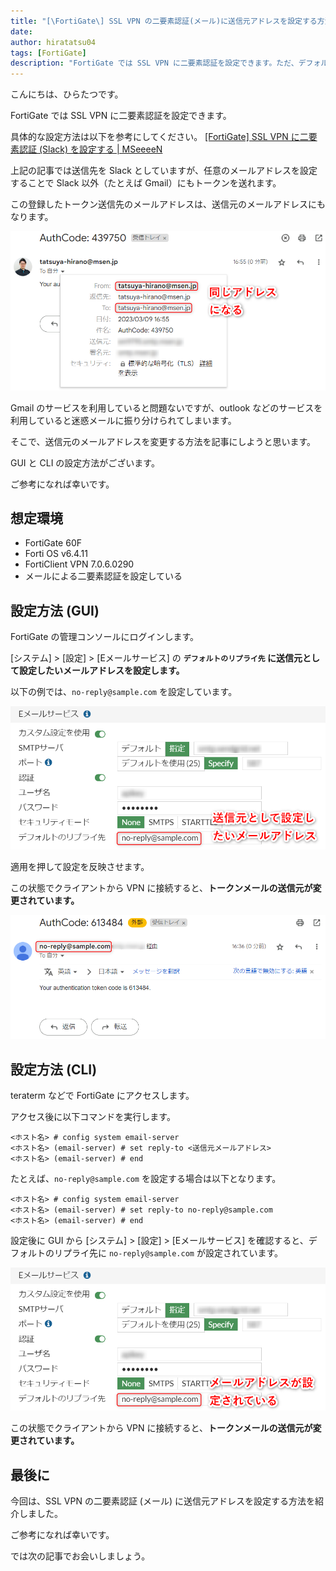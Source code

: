 ```yaml
---
title: "[\FortiGate\] SSL VPN の二要素認証(メール)に送信元アドレスを設定する方法"
date: 
author: hiratatsu04
tags: [FortiGate]
description: "FortiGate では SSL VPN に二要素認証を設定できます。ただ、デフォルトのままでは、トークンメールの送信元と送信先アドレスが同じになってしまいます。使っているメールソフトによっては迷惑メールに振り分けられます。この記事では送信元アドレスに任意のアドレスを設定する方法を紹介します。"
---
```


こんにちは、ひらたつです。

FortiGate では SSL VPN に二要素認証を設定できます。

具体的な設定方法は以下を参考にしてください。
[\[FortiGate\] SSL VPN に二要素認証 (Slack) を設定する | MSeeeeN](https://mseeeen.msen.jp/configure-two-factor-authentication-for-fortigate-ssl-vpn/)

上記の記事では送信先を Slack としていますが、任意のメールアドレスを設定することで Slack 以外（たとえば Gmail）にもトークンを送れます。

この登録したトークン送信先のメールアドレスは、送信元のメールアドレスにもなります。

![同じアドレスになる](images/same-address.png "同じアドレスになる")

Gmail のサービスを利用していると問題ないですが、outlook などのサービスを利用していると迷惑メールに振り分けられてしまいます。

そこで、送信元のメールアドレスを変更する方法を記事にしようと思います。

GUI と CLI の設定方法がございます。

ご参考になれば幸いです。

## 想定環境

- FortiGate 60F
- Forti OS v6.4.11
- FortiClient VPN 7.0.6.0290
- メールによる二要素認証を設定している

## 設定方法 (GUI)

FortiGate の管理コンソールにログインします。

[システム] > [設定] > [Eメールサービス] の **`デフォルトのリプライ先` に送信元として設定したいメールアドレスを設定します。**

以下の例では、`no-reply@sample.com` を設定しています。

![GUI での設定](images/setting-gui.png "GUI での設定")

適用を押して設定を反映させます。

この状態でクライアントから VPN に接続すると、**トークンメールの送信元が変更されています。**

![送信元アドレスが変更されている](images/result_gui.png "送信元アドレスが変更されている")

## 設定方法 (CLI)

teraterm などで FortiGate にアクセスします。

アクセス後に以下コマンドを実行します。

```
<ホスト名> # config system email-server
<ホスト名> (email-server) # set reply-to <送信元メールアドレス>
<ホスト名> (email-server) # end
```

たとえば、`no-reply@sample.com` を設定する場合は以下となります。

```
<ホスト名> # config system email-server
<ホスト名> (email-server) # set reply-to no-reply@sample.com
<ホスト名> (email-server) # end
```

設定後に GUI から [システム] > [設定] > [Eメールサービス] を確認すると、デフォルトのリプライ先に `no-reply@sample.com` が設定されています。

![デフォルトのリプライ先にアドレスが設定されている](images/setting-cli.png "デフォルトのリプライ先にアドレスが設定されている")

この状態でクライアントから VPN に接続すると、**トークンメールの送信元が変更されています。**

## 最後に

今回は、SSL VPN の二要素認証 (メール) に送信元アドレスを設定する方法を紹介しました。

ご参考になれば幸いです。

では次の記事でお会いしましょう。
